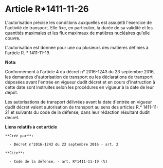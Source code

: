 # Article R*1411-11-26

L'autorisation précise les conditions auxquelles est assujetti l'exercice de l'activité de transport. Elle fixe, en
particulier, la durée de sa validité et les quantités maximales et les flux maximaux de matières nucléaires qu'elle couvre. 

L'autorisation est donnée pour une ou plusieurs des matières définies à l'article R. * 1411-11-19.

**Nota:**

Conformément à l'article 4 du décret n° 2016-1243 du 23 septembre 2016, les demandes d'autorisation de transport ou les
déclarations de transport déposées avant l'entrée en vigueur dudit décret et en cours d'instruction à cette date sont
instruites selon les procédures en vigueur à la date de leur dépôt.

Les autorisations de transport délivrées avant la date d'entrée en vigueur dudit décret valent autorisation de transport au
sens des articles R.* 1411-11-21 et suivants du code de la défense, dans leur rédaction résultant dudit décret.

**Liens relatifs à cet article**

	**Créé par**:

	  - Décret n°2016-1243 du 23 septembre 2016 - art. 2

	**Cite**:

	  - Code de la défense. - art. R*1411-11-19 (V)

